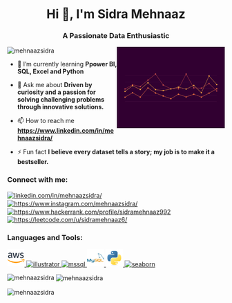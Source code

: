 
<h1 align="center">Hi 👋, I'm Sidra Mehnaaz</h1>
<h3 align="center">A Passionate Data Enthusiastic </h3>


<img align="right" alt="GitHub Animation" width="250" src="https://github.com/mehnaazsidra/mehnaazsidra/blob/main/git%20hub.gif?raw=true">

<p align="left"> <img src="https://komarev.com/ghpvc/?username=mehnaazsidra&label=Profile%20views&color=0e75b6&style=flat" alt="mehnaazsidra" /> </p>

- 🌱 I’m currently learning **Ppower BI, SQL, Excel and Python**

- 💬 Ask me about **Driven by curiosity and a passion for solving challenging problems through innovative solutions.**

- 📫 How to reach me **https://www.linkedin.com/in/mehnaazsidra/**

- ⚡ Fun fact **I believe every dataset tells a story; my job is to make it a bestseller.**

<h3 align="left">Connect with me:</h3>
<p align="left">
<a href="https://linkedin.com/in/linkedin.com/in/mehnaazsidra/" target="blank"><img align="center" src="https://raw.githubusercontent.com/rahuldkjain/github-profile-readme-generator/master/src/images/icons/Social/linked-in-alt.svg" alt="linkedin.com/in/mehnaazsidra/" height="30" width="40" /></a>
<a href="https://instagram.com/https://www.instagram.com/mehnaazsidra/" target="blank"><img align="center" src="https://raw.githubusercontent.com/rahuldkjain/github-profile-readme-generator/master/src/images/icons/Social/instagram.svg" alt="https://www.instagram.com/mehnaazsidra/" height="30" width="40" /></a>
<a href="https://www.hackerrank.com/https://www.hackerrank.com/profile/sidramehnaaz992" target="blank"><img align="center" src="https://raw.githubusercontent.com/rahuldkjain/github-profile-readme-generator/master/src/images/icons/Social/hackerrank.svg" alt="https://www.hackerrank.com/profile/sidramehnaaz992" height="30" width="40" /></a>
<a href="https://www.leetcode.com/https://leetcode.com/u/sidramehnaaz6/" target="blank"><img align="center" src="https://raw.githubusercontent.com/rahuldkjain/github-profile-readme-generator/master/src/images/icons/Social/leet-code.svg" alt="https://leetcode.com/u/sidramehnaaz6/" height="30" width="40" /></a>
</p>

<h3 align="left">Languages and Tools:</h3>
<p align="left"> <a href="https://aws.amazon.com" target="_blank" rel="noreferrer"> <img src="https://raw.githubusercontent.com/devicons/devicon/master/icons/amazonwebservices/amazonwebservices-original-wordmark.svg" alt="aws" width="40" height="40"/> </a> <a href="https://www.adobe.com/in/products/illustrator.html" target="_blank" rel="noreferrer"> <img src="https://www.vectorlogo.zone/logos/adobe_illustrator/adobe_illustrator-icon.svg" alt="illustrator" width="40" height="40"/> </a> <a href="https://www.microsoft.com/en-us/sql-server" target="_blank" rel="noreferrer"> <img src="https://www.svgrepo.com/show/303229/microsoft-sql-server-logo.svg" alt="mssql" width="40" height="40"/> </a> <a href="https://www.mysql.com/" target="_blank" rel="noreferrer"> <img src="https://raw.githubusercontent.com/devicons/devicon/master/icons/mysql/mysql-original-wordmark.svg" alt="mysql" width="40" height="40"/> </a> <a href="https://www.python.org" target="_blank" rel="noreferrer"> <img src="https://raw.githubusercontent.com/devicons/devicon/master/icons/python/python-original.svg" alt="python" width="40" height="40"/> </a> <a href="https://seaborn.pydata.org/" target="_blank" rel="noreferrer"> <img src="https://seaborn.pydata.org/_images/logo-mark-lightbg.svg" alt="seaborn" width="40" height="40"/> </a> </p>

<p><img align="left" src="https://github-readme-stats.vercel.app/api/top-langs?username=mehnaazsidra&show_icons=true&locale=en&layout=compact" alt="mehnaazsidra" /></p>

<p>&nbsp;<img align="center" src="https://github-readme-stats.vercel.app/api?username=mehnaazsidra&show_icons=true&locale=en" alt="mehnaazsidra" /></p>

<p><img align="center" src="https://github-readme-streak-stats.herokuapp.com/?user=mehnaazsidra&" alt="mehnaazsidra" /></p>
